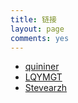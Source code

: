 ```yaml
---
title: 链接
layout: page
comments: yes
---
```


* [quininer](https://quininer.github.io)
* [LQYMGT](https://lqymgt.github.io)
* [Stevearzh](https://stevearzh.github.io)
